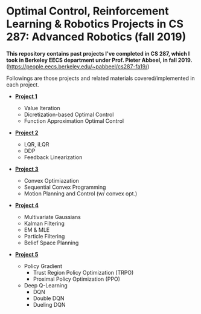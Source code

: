# Optimal Control, Reinforcement Learning & Robotics Projects in CS 287: Advanced Robotics (fall 2019)

**This repository contains past projects I've completed in CS 287, which I took in Berkeley EECS department under Prof. Pieter Abbeel, in fall 2019.**
(https://people.eecs.berkeley.edu/~pabbeel/cs287-fa19/)

Followings are those projects and related materials covered/implemented in each project.

- [**Project 1**](/cs287hw1)
  - Value Iteration
  - Dicretization-based Optimal Control
  - Function Approximation Optimal Control

- [**Project 2**](/cs287hw2)
  - LQR, iLQR
  - DDP
  - Feedback Linearization

- [**Project 3**](/cs287hw3)
  - Convex Optimiazation
  - Sequential Convex Programming
  - Motion Planning and Control (w/ convex opt.)
  
- [**Project 4**](/cs287hw4)
  - Multivariate Gaussians
  - Kalman Filtering
  - EM & MLE
  - Particle Filtering
  - Belief Space Planning
  
- [**Project 5**](/cs287hw5)
  - Policy Gradient
    - Trust Region Policy Optimization (TRPO)
    - Proximal Policy Optimization (PPO)
  - Deep Q-Learning
    - DQN
    - Double DQN
    - Dueling DQN
